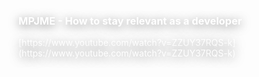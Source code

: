 <h3 style="color: white !important; text-shadow: 0px 3px 15px rgba(0,0,0,.5)">
  MPJME - How to stay relevant as a developer
</h3>

<p style="color: white !important; text-shadow: 0px 3px 15px rgba(0,0,0,.5)">
  [https://www.youtube.com/watch?v=ZZUY37RQS-k](https://www.youtube.com/watch?v=ZZUY37RQS-k)
</p>

